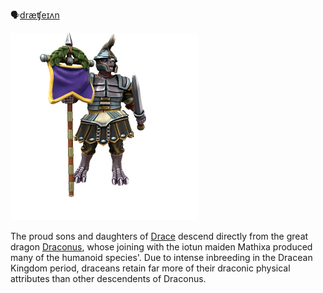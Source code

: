 🗣[dræʧeɪʌn]()

![](../../_assets/species/dracean.png)

The proud sons and daughters of [Drace](../../Locations/Drace/Drace.md) descend directly from the great dragon [Draconus](../../People/Dragons/Draconus.md), whose joining with the iotun maiden Mathixa produced many of the humanoid species'. Due to intense inbreeding in the Dracean Kingdom period, draceans retain far more of their draconic physical attributes than other descendents of Draconus.